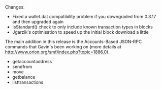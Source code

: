 Changes:
* Fixed a wallet.dat compatibility problem if you downgraded from 0.3.17 and then upgraded again
* IsStandard() check to only include known transaction types in blocks
* Jgarzik's optimisation to speed up the initial block download a little

The main addition in this release is the Accounts-Based JSON-RPC commands that Gavin's been working on (more details at http://www.orion.org/smf/index.php?topic=1886.0).  
* getaccountaddress
* sendfrom
* move
* getbalance
* listtransactions
